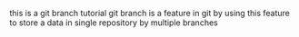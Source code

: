 this is a git branch tutorial 
git branch is a feature in git by using this feature to store a data in single repository by multiple branches
